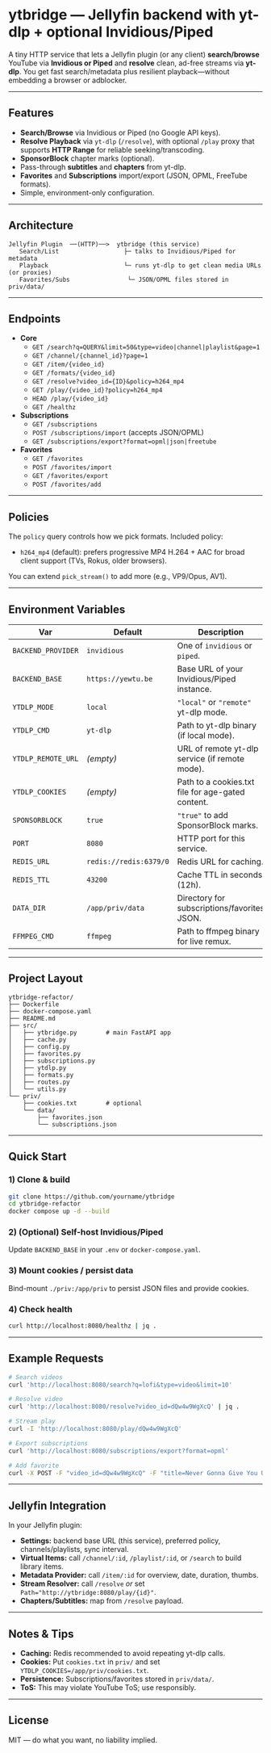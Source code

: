 # ytbridge — Jellyfin backend with yt-dlp + optional Invidious/Piped

A tiny HTTP service that lets a Jellyfin plugin (or any client) **search/browse** YouTube via **Invidious or Piped** and **resolve** clean, ad-free streams via **yt-dlp**. You get fast search/metadata plus resilient playback—without embedding a browser or adblocker.

---

## Features

- **Search/Browse** via Invidious or Piped (no Google API keys).
- **Resolve Playback** via `yt-dlp` (`/resolve`), with optional `/play` proxy that supports **HTTP Range** for reliable seeking/transcoding.
- **SponsorBlock** chapter marks (optional).
- Pass-through **subtitles** and **chapters** from yt-dlp.
- **Favorites** and **Subscriptions** import/export (JSON, OPML, FreeTube formats).
- Simple, environment-only configuration.

---

## Architecture

```
Jellyfin Plugin  ──(HTTP)──>  ytbridge (this service)
   Search/List                  ├─ talks to Invidious/Piped for metadata
   Playback                     └─ runs yt-dlp to get clean media URLs (or proxies)
   Favorites/Subs                └─ JSON/OPML files stored in priv/data/
```

---

## Endpoints

- **Core**
  - `GET /search?q=QUERY&limit=50&type=video|channel|playlist&page=1`
  - `GET /channel/{channel_id}?page=1`
  - `GET /item/{video_id}`
  - `GET /formats/{video_id}`
  - `GET /resolve?video_id={ID}&policy=h264_mp4`
  - `GET /play/{video_id}?policy=h264_mp4`
  - `HEAD /play/{video_id}`
  - `GET /healthz`
- **Subscriptions**
  - `GET /subscriptions`
  - `POST /subscriptions/import` (accepts JSON/OPML)
  - `GET /subscriptions/export?format=opml|json|freetube`
- **Favorites**
  - `GET /favorites`
  - `POST /favorites/import`
  - `GET /favorites/export`
  - `POST /favorites/add`

---

## Policies

The `policy` query controls how we pick formats. Included policy:
- `h264_mp4` (default): prefers progressive MP4 H.264 + AAC for broad client support (TVs, Rokus, older browsers).

You can extend `pick_stream()` to add more (e.g., VP9/Opus, AV1).

---

## Environment Variables

| Var | Default | Description |
|---|---|---|
| `BACKEND_PROVIDER` | `invidious` | One of `invidious` or `piped`. |
| `BACKEND_BASE` | `https://yewtu.be` | Base URL of your Invidious/Piped instance. |
| `YTDLP_MODE` | `local` | `"local"` or `"remote"` yt-dlp mode. |
| `YTDLP_CMD` | `yt-dlp` | Path to yt-dlp binary (if local mode). |
| `YTDLP_REMOTE_URL` | *(empty)* | URL of remote yt-dlp service (if remote mode). |
| `YTDLP_COOKIES` | *(empty)* | Path to a cookies.txt file for age-gated content. |
| `SPONSORBLOCK` | `true` | `"true"` to add SponsorBlock marks. |
| `PORT` | `8080` | HTTP port for this service. |
| `REDIS_URL` | `redis://redis:6379/0` | Redis URL for caching. |
| `REDIS_TTL` | `43200` | Cache TTL in seconds (12h). |
| `DATA_DIR` | `/app/priv/data` | Directory for subscriptions/favorites JSON. |
| `FFMPEG_CMD` | `ffmpeg` | Path to ffmpeg binary for live remux. |

---

## Project Layout

```
ytbridge-refactor/
├── Dockerfile
├── docker-compose.yaml
├── README.md
├── src/
│   ├── ytbridge.py        # main FastAPI app
│   ├── cache.py
│   ├── config.py
│   ├── favorites.py
│   ├── subscriptions.py
│   ├── ytdlp.py
│   ├── formats.py
│   ├── routes.py
│   └── utils.py
└── priv/
    ├── cookies.txt        # optional
    └── data/
        ├── favorites.json
        └── subscriptions.json
```

---

## Quick Start

### 1) Clone & build

```bash
git clone https://github.com/yourname/ytbridge
cd ytbridge-refactor
docker compose up -d --build
```

### 2) (Optional) Self-host Invidious/Piped

Update `BACKEND_BASE` in your `.env` or `docker-compose.yaml`.

### 3) Mount cookies / persist data

Bind-mount `./priv:/app/priv` to persist JSON files and provide cookies.

### 4) Check health

```bash
curl http://localhost:8080/healthz | jq .
```

---

## Example Requests

```bash
# Search videos
curl 'http://localhost:8080/search?q=lofi&type=video&limit=10'

# Resolve video
curl 'http://localhost:8080/resolve?video_id=dQw4w9WgXcQ' | jq .

# Stream play
curl -I 'http://localhost:8080/play/dQw4w9WgXcQ'

# Export subscriptions
curl 'http://localhost:8080/subscriptions/export?format=opml'

# Add favorite
curl -X POST -F "video_id=dQw4w9WgXcQ" -F "title=Never Gonna Give You Up" http://localhost:8080/favorites/add
```

---

## Jellyfin Integration

In your Jellyfin plugin:

- **Settings:** backend base URL (this service), preferred policy, channels/playlists, sync interval.
- **Virtual Items:** call `/channel/:id`, `/playlist/:id`, or `/search` to build library items.
- **Metadata Provider:** call `/item/:id` for overview, date, duration, thumbs.
- **Stream Resolver:** call `/resolve` *or* set `Path="http://ytbridge:8080/play/{id}"`.
- **Chapters/Subtitles:** map from `/resolve` payload.

---

## Notes & Tips

- **Caching:** Redis recommended to avoid repeating yt-dlp calls.
- **Cookies:** Put `cookies.txt` in `priv/` and set `YTDLP_COOKIES=/app/priv/cookies.txt`.
- **Persistence:** Subscriptions/favorites stored in `priv/data/`.
- **ToS:** This may violate YouTube ToS; use responsibly.

---

## License

MIT — do what you want, no liability implied.
